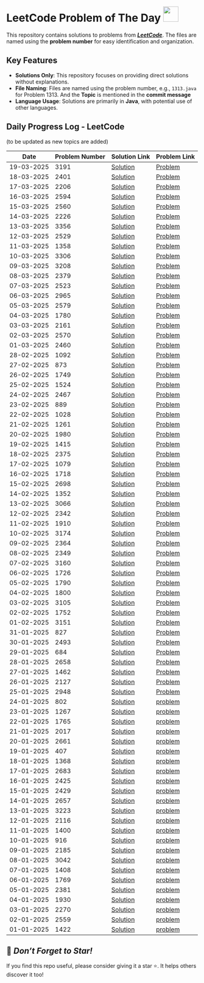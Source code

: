 # LeetCode Problem of The Day <img src="https://github.com/user-attachments/assets/99ff7926-a1b7-47ee-a405-2fceab56a804" width="40">

This repository contains solutions to problems from ***[LeetCode](https://leetcode.com/problemset/)***. The files are named using the **problem number** for easy identification and organization.

## Key Features
- **Solutions Only**: This repository focuses on providing direct solutions without explanations.
- **File Naming**: Files are named using the problem number, e.g., `1313.java` for Problem 1313. And the **Topic** is mentioned in the **commit message**
- **Language Usage**: Solutions are primarily in **Java**, with potential use of other languages.

## Daily Progress Log - LeetCode

(to be updated as new topics are added)

| Date       | Problem Number | Solution Link                         | Problem Link                          |
|------------|----------------|---------------------------------------|---------------------------------------|
| 19-03-2025 | 3191 | [Solution](./3191.java) | [Problem](https://leetcode.com/problems/minimum-operations-to-make-binary-array-elements-equal-to-one-i/description/?envType=daily-question&envId=2025-03-19) |
| 18-03-2025 | 2401 | [Solution](./2401.java) | [Problem](https://leetcode.com/problems/longest-nice-subarray/description/?envType=daily-question&envId=2025-03-18) |
| 17-03-2025 | 2206 | [Solution](./2206.java) | [Problem](https://leetcode.com/problems/divide-array-into-equal-pairs/?envType=daily-question&envId=2025-03-17) |
| 16-03-2025 | 2594 | [Solution](./2594.java) | [Problem](https://leetcode.com/problems/minimum-time-to-repair-cars/description/?envType=daily-question&envId=2025-03-16) |
| 15-03-2025 | 2560 | [Solution](./2560.java) | [Problem](https://leetcode.com/problems/house-robber-iv/description/?envType=daily-question&envId=2025-03-15) |
| 14-03-2025 | 2226 | [Solution](./2226.java) | [Problem](https://leetcode.com/problems/maximum-candies-allocated-to-k-children/?envType=daily-question&envId=2025-03-14) |
| 13-03-2025 | 3356 | [Solution](./3356.java) | [Problem](https://leetcode.com/problems/zero-array-transformation-ii/?envType=daily-question&envId=2025-03-13) |
| 12-03-2025 | 2529 | [Solution](./2529.java) | [Problem](https://leetcode.com/problems/maximum-count-of-positive-integer-and-negative-integer/description/?envType=daily-question&envId=2025-03-12) |
| 11-03-2025 | 1358 | [Solution](./1358.java) | [Problem](https://leetcode.com/problems/number-of-substrings-containing-all-three-characters/description/?envType=daily-question&envId=2025-03-11) |
| 10-03-2025 | 3306 | [Solution](./3306.java) | [Problem](https://leetcode.com/problems/count-of-substrings-containing-every-vowel-and-k-consonants-ii/description/?envType=daily-question&envId=2025-03-10) |
| 09-03-2025 | 3208 | [Solution](./3208.java) | [Problem](https://leetcode.com/problems/alternating-groups-ii/description/?envType=daily-question&envId=2025-03-09) |
| 08-03-2025 | 2379 | [Solution](./2379.java) | [Problem](https://leetcode.com/problems/minimum-recolors-to-get-k-consecutive-black-blocks/description/?envType=daily-question&envId=2025-03-08) |
| 07-03-2025 | 2523 | [Solution](./2523.java) | [Problem](https://leetcode.com/problems/closest-prime-numbers-in-range/description/?envType=daily-question&envId=2025-03-07) |
| 06-03-2025 | 2965 | [Solution](./2965.java) | [Problem](https://leetcode.com/problems/find-missing-and-repeated-values/description/?envType=daily-question&envId=2025-03-06) |
| 05-03-2025 | 2579 | [Solution](./2579.java) | [Problem](https://leetcode.com/problems/count-total-number-of-colored-cells/?envType=daily-question&envId=2025-03-05) |
| 04-03-2025 | 1780 | [Solution](./1780.java) | [Problem](https://leetcode.com/problems/check-if-number-is-a-sum-of-powers-of-three/description/?envType=daily-question&envId=2025-03-04) |
| 03-03-2025 | 2161 | [Solution](./2161.java) | [Problem](https://leetcode.com/problems/partition-array-according-to-given-pivot/description/?envType=daily-question&envId=2025-03-03) |
| 02-03-2025 | 2570 | [Solution](./2570.java) | [Problem](https://leetcode.com/problems/merge-two-2d-arrays-by-summing-values/description/?envType=daily-question&envId=2025-03-02) |
| 01-03-2025 | 2460 | [Solution](./2460.java) | [Problem](https://leetcode.com/problems/apply-operations-to-an-array/description/?envType=daily-question&envId=2025-03-01) |
| 28-02-2025 | 1092 | [Solution](./1092.java) | [Problem](https://leetcode.com/problems/shortest-common-supersequence/description/?envType=daily-question&envId=2025-02-28) |
| 27-02-2025 | 873  | [Solution](./873.java)  | [Problem](https://leetcode.com/problems/length-of-longest-fibonacci-subsequence/description/?envType=daily-question&envId=2025-02-27) |
| 26-02-2025 | 1749 | [Solution](./1749.java) | [Problem](https://leetcode.com/problems/maximum-absolute-sum-of-any-subarray/description/?envType=daily-question&envId=2025-02-26) |
| 25-02-2025 | 1524 | [Solution](./1524.java) | [Problem](https://leetcode.com/problems/number-of-sub-arrays-with-odd-sum/?envType=daily-question&envId=2025-02-25) |
| 24-02-2025 | 2467 | [Solution](./2467.java) | [Problem](https://leetcode.com/problems/most-profitable-path-in-a-tree/description/?envType=daily-question&envId=2025-02-24) |
| 23-02-2025 | 889  | [Solution](./889.java)  | [Problem](https://leetcode.com/problems/construct-binary-tree-from-preorder-and-postorder-traversal/description/?envType=daily-question&envId=2025-02-23) |
| 22-02-2025 | 1028 | [Solution](./1028.java) | [Problem](https://leetcode.com/problems/recover-a-tree-from-preorder-traversal/description/?envType=daily-question&envId=2025-02-22) |
| 21-02-2025 | 1261 | [Solution](./1261.java) | [Problem](https://leetcode.com/problems/find-elements-in-a-contaminated-binary-tree/description/?envType=daily-question&envId=2025-02-21) |
| 20-02-2025 | 1980 | [Solution](./1980.java) | [Problem](https://leetcode.com/problems/find-unique-binary-string/description/?envType=daily-question&envId=2025-02-20) |
| 19-02-2025 | 1415 | [Solution](./1415.java) | [Problem](https://leetcode.com/problems/the-k-th-lexicographical-string-of-all-happy-strings-of-length-n/description/?envType=daily-question&envId=2025-02-19) |
| 18-02-2025 | 2375 | [Solution](./2375.java) | [Problem](https://leetcode.com/problems/construct-smallest-number-from-di-string/description/?envType=daily-question&envId=2025-02-18) |
| 17-02-2025 | 1079 | [Solution](./1079.java) | [Problem](https://leetcode.com/problems/letter-tile-possibilities/description/?envType=daily-question&envId=2025-02-17) |
| 16-02-2025 | 1718 | [Solution](./1718.java) | [Problem](https://leetcode.com/problems/construct-the-lexicographically-largest-valid-sequence/description/?envType=daily-question&envId=2025-02-16) |
| 15-02-2025 | 2698 | [Solution](./2698.java) | [Problem](https://leetcode.com/problems/find-the-punishment-number-of-an-integer/description/?envType=daily-question&envId=2025-02-15) |
| 14-02-2025 | 1352 | [Solution](./1352.java) | [Problem](https://leetcode.com/problems/product-of-the-last-k-numbers/description/?envType=daily-question&envId=2025-02-14) |
| 13-02-2025 | 3066 | [Solution](./3066.java) | [Problem](https://leetcode.com/problems/minimum-operations-to-exceed-threshold-value-ii/description/?envType=daily-question&envId=2025-02-13) |
| 12-02-2025 | 2342 | [Solution](./2342.java) | [Problem](https://leetcode.com/problems/max-sum-of-a-pair-with-equal-sum-of-digits/description/?envType=daily-question&envId=2025-02-12) |
| 11-02-2025 | 1910 | [Solution](./1910.java) | [Problem](https://leetcode.com/problems/remove-all-occurrences-of-a-substring/description/?envType=daily-question&envId=2025-02-11) |
| 10-02-2025 | 3174 | [Solution](./3174.java) | [Problem](https://leetcode.com/problems/clear-digits/description/?envType=daily-question&envId=2025-02-10) |
| 09-02-2025 | 2364 | [Solution](./2364.java) | [Problem](https://leetcode.com/problems/count-number-of-bad-pairs/description/?envType=daily-question&envId=2025-02-09) |
| 08-02-2025 | 2349 | [Solution](./2349.java) | [Problem](https://leetcode.com/problems/design-a-number-container-system/description/?envType=daily-question&envId=2025-02-08) |
| 07-02-2025 | 3160 | [Solution](./3160.java) | [Problem](https://leetcode.com/problems/find-the-number-of-distinct-colors-among-the-balls/description/?envType=daily-question&envId=2025-02-07) |
| 06-02-2025 | 1726 | [Solution](./1726.java) | [Problem](https://leetcode.com/problems/tuple-with-same-product/description/?envType=daily-question&envId=2025-02-06) |
| 05-02-2025 | 1790 | [Solution](./1790.java) | [Problem](https://leetcode.com/problems/check-if-one-string-swap-can-make-strings-equal/description/?envType=daily-question&envId=2025-02-05) |
| 04-02-2025 | 1800 | [Solution](./1800.java) | [Problem](https://leetcode.com/problems/maximum-ascending-subarray-sum/description/?envType=daily-question&envId=2025-02-04) |
| 03-02-2025 | 3105 | [Solution](./3105.java) | [Problem](https://leetcode.com/problems/longest-strictly-increasing-or-strictly-decreasing-subarray/description/?envType=daily-question&envId=2025-02-03) |
| 02-02-2025 | 1752 | [Solution](./1752.java) | [Problem](https://leetcode.com/problems/check-if-array-is-sorted-and-rotated/description/?envType=daily-question&envId=2025-02-02) |
| 01-02-2025 | 3151 | [Solution](./3151.java) | [Problem](https://leetcode.com/problems/special-array-i/description/?envType=daily-question&envId=2025-02-01) |
| 31-01-2025 | 827  | [Solution](./827.java)  | [Problem](https://leetcode.com/problems/making-a-large-island/description/?envType=daily-question&envId=2025-01-31) |
| 30-01-2025 | 2493 | [Solution](./2493.java) | [Problem](https://leetcode.com/problems/divide-nodes-into-the-maximum-number-of-groups/description/?envType=daily-question&envId=2025-01-30) |
| 29-01-2025 | 684  | [Solution](./684.java)  | [Problem](https://leetcode.com/problems/redundant-connection/description/?envType=daily-question&envId=2025-01-29) |
| 28-01-2025 | 2658 | [Solution](./2658.java) | [Problem](https://leetcode.com/problems/maximum-number-of-fish-in-a-grid/?envType=daily-question&envId=2025-01-28) |
| 27-01-2025 | 1462 | [Solution](./1462.java) | [Problem](https://leetcode.com/problems/course-schedule-iv/description/?envType=daily-question&envId=2025-01-27) |
| 26-01-2025 | 2127 | [Solution](./2127.java) | [Problem](https://leetcode.com/problems/maximum-employees-to-be-invited-to-a-meeting/description/?envType=daily-question&envId=2025-01-26) |
| 25-01-2025 | 2948 | [Solution](./2948.java) | [Problem](https://leetcode.com/problems/make-lexicographically-smallest-array-by-swapping-elements/description/?envType=daily-question&envId=2025-01-25) |
| 24-01-2025 | 802  | [Solution](./802.java)  | [problem](https://leetcode.com/problems/find-eventual-safe-states/description/?envType=daily-question&envId=2025-01-24) |
| 23-01-2025 | 1267 | [Solution](./1267.java) | [problem](https://leetcode.com/problems/count-servers-that-communicate/description/?envType=daily-question&envId=2025-01-23) |
| 22-01-2025 | 1765 | [Solution](./1765.java) | [problem](https://leetcode.com/problems/map-of-highest-peak/?envType=daily-question&envId=2025-01-22) |
| 21-01-2025 | 2017 | [Solution](./2017.java) | [problem](https://leetcode.com/problems/grid-game/description/?envType=daily-question&envId=2025-01-21) |
| 20-01-2025 | 2661 | [Solution](./2661.java) | [problem](https://leetcode.com/problems/first-completely-painted-row-or-column/description/?envType=daily-question&envId=2025-01-20) |
| 19-01-2025 | 407  | [Solution](./407.java)  | [problem](https://leetcode.com/problems/trapping-rain-water-ii/description/?envType=daily-question&envId=2025-01-19) |
| 18-01-2025 | 1368 | [Solution](./1368.java) | [problem](https://leetcode.com/problems/minimum-cost-to-make-at-least-one-valid-path-in-a-grid/description/?envType=daily-question&envId=2025-01-18) |
| 17-01-2025 | 2683 | [Solution](./2683.java) | [problem](https://leetcode.com/problems/neighboring-bitwise-xor/description/?envType=daily-question&envId=2025-01-17) |
| 16-01-2025 | 2425 | [Solution](./2425.java) | [problem](https://leetcode.com/problems/bitwise-xor-of-all-pairings/description/?envType=daily-question&envId=2025-01-16) |
| 15-01-2025 | 2429 | [Solution](./2429.java) | [problem](https://leetcode.com/problems/minimize-xor/description/?envType=daily-question&envId=2025-01-15) |
| 14-01-2025 | 2657 | [Solution](./2657.java) | [problem](https://leetcode.com/problems/find-the-prefix-common-array-of-two-arrays/description/?envType=daily-question&envId=2025-01-14) |
| 13-01-2025 | 3223 | [Solution](./3223.java) | [problem](https://leetcode.com/problems/minimum-length-of-string-after-operations/description/?envType=daily-question&envId=2025-01-13) |
| 12-01-2025 | 2116 | [Solution](./2116.java) | [problem](https://leetcode.com/problems/check-if-a-parentheses-string-can-be-valid/description/?envType=daily-question&envId=2025-01-12) |
| 11-01-2025 | 1400 | [Solution](./1400.java) | [problem](https://leetcode.com/problems/construct-k-palindrome-strings/description/?envType=daily-question&envId=2025-01-11) |
| 10-01-2025 | 916  | [Solution](./916.java)  | [problem](https://leetcode.com/problems/word-subsets/description/?envType=daily-question&envId=2025-01-10) |
| 09-01-2025 | 2185 | [Solution](./2185.java) | [problem](https://leetcode.com/problems/counting-words-with-a-given-prefix/description/?envType=daily-question&envId=2025-01-09) |
| 08-01-2025 | 3042 | [Solution](./3042.java) | [problem](https://leetcode.com/problems/count-prefix-and-suffix-pairs-i/description/?envType=daily-question&envId=2025-01-08) |
| 07-01-2025 | 1408 | [Solution](./1408.java) | [problem](https://leetcode.com/problems/string-matching-in-an-array/description/?envType=daily-question&envId=2025-01-07) |
| 06-01-2025 | 1769 | [Solution](./1769.java) | [problem](https://leetcode.com/problems/minimum-number-of-operations-to-move-all-balls-to-each-box/description/?envType=daily-question&envId=2025-01-06) |
| 05-01-2025 | 2381 | [Solution](./2381.java) | [problem](https://leetcode.com/problems/shifting-letters-ii/description/?envType=daily-question&envId=2025-01-05) |
| 04-01-2025 | 1930 | [Solution](./1930.java) | [problem](https://leetcode.com/problems/unique-length-3-palindromic-subsequences/description/?envType=daily-question&envId=2025-01-04) |
| 03-01-2025 | 2270 | [Solution](./2270.java) | [problem](https://leetcode.com/problems/number-of-ways-to-split-array/description/?envType=daily-question&envId=2025-01-03) |
| 02-01-2025 | 2559 | [Solution](./2559.java) | [problem](https://leetcode.com/problems/count-vowel-strings-in-ranges/description/?envType=daily-question&envId=2025-01-02) |
| 01-01-2025 | 1422 | [Solution](./1422.java) | [problem](https://leetcode.com/problems/maximum-score-after-splitting-a-string/description/?envType=daily-question&envId=2025-01-01) |

## 🌟 *Don’t Forget to Star!*
If you find this repo useful, please consider giving it a star ⭐. It helps others discover it too!
